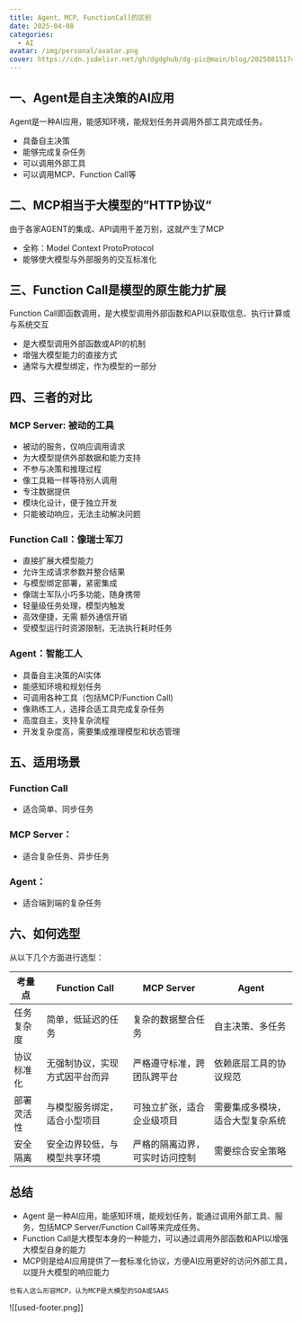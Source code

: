 ```yaml
---
title: Agent、MCP、FunctionCall的区别
date: 2025-04-08
categories:
  - AI
avatar: /img/personal/avatar.png
cover: https://cdn.jsdelivr.net/gh/dgdghub/dg-pic@main/blog/20250815174907420.png
---
```




## 一、Agent是自主决策的AI应用

Agent是一种AI应用，能感知环境，能规划任务并调用外部工具完成任务。
* 具备自主决策
* 能够完成复杂任务
* 可以调用外部工具
* 可以调用MCP、Function Call等

<!--more-->

## 二、MCP相当于大模型的”HTTP协议“

由于各家AGENT的集成、API调用千差万别，这就产生了MCP
* 全称：Model Context ProtoProtocol
* 能够使大模型与外部服务的交互标准化

## 三、Function Call是模型的原生能力扩展

Function Call即函数调用，是大模型调用外部函数和API以获取信息、执行计算或与系统交互
* 是大模型调用外部函数或API的机制
* 增强大模型能力的直接方式
* 通常与大模型绑定，作为模型的一部分

## 四、三者的对比

### MCP Server: 被动的工具
* 被动的服务，仅响应调用请求
* 为大模型提供外部数据和能力支持
* 不参与决策和推理过程
* 像工具箱一样等待别人调用
* 专注数据提供
* 模块化设计，便于独立开发
* 只能被动响应，无法主动解决问题
### Function Call：像瑞士军刀
* 直接扩展大模型能力
* 允许生成请求参数并整合结果
* 与模型绑定部署，紧密集成
* 像瑞士军队小巧多功能，随身携带
* 轻量级任务处理，模型内触发
* 高效便捷，无需 额外通信开销
* 受模型运行时资源限制，无法执行耗时任务
### Agent：智能工人
* 具备自主决策的AI实体
* 能感知环境和规划任务
* 可调用各种工具（包括MCP/Function Call)
* 像熟练工人，选择合适工具完成复杂任务
* 高度自主，支持复杂流程
* 开发复杂度高，需要集成推理模型和状态管理


## 五、适用场景

### Function Call
* 适合简单、同步任务
### MCP Server：
* 适合复杂任务、异步任务
### Agent：
* 适合端到端的复杂任务


## 六、如何选型

从以下几个方面进行选型：

| 考量点     | Function Call                  | MCP Server                     | Agent                            |
| ---------- | ------------------------------ | ------------------------------ | -------------------------------- |
| 任务复杂度 | 简单，低延迟的任务             | 复杂的数据整合任务             | 自主决策、多任务                 |
| 协议标准化 | 无强制协议，实现方式因平台而异 | 严格遵守标准，跨团队跨平台     | 依赖底层工具的协议规范           |
| 部署灵活性 | 与模型服务绑定，适合小型项目   | 可独立扩张，适合企业级项目     | 需要集成多模块，适合大型复杂系统 |
| 安全隔离   | 安全边界较低，与模型共享环境   | 严格的隔离边界，可实时访问控制 | 需要综合安全策略                 |


## 总结

* Agent 是一种AI应用，能感知环境，能规划任务，能通过调用外部工具、服务，包括MCP Server/Function Call等来完成任务。
* Function Call是大模型本身的一种能力，可以通过调用外部函数和API以增强大模型自身的能力
* MCP则是给AI应用提供了一套标准化协议，方便AI应用更好的访问外部工具，以提升大模型的响应能力

```
也有人这么形容MCP，认为MCP是大模型的SOA或SAAS
```


![[used-footer.png]]
